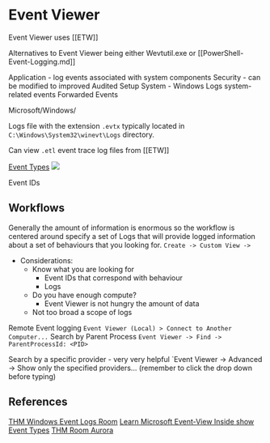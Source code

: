 # Event Viewer

Event Viewer uses [[ETW]]

Alternatives to Event Viewer being either Wevtutil.exe or [[PowerShell-Event-Logging.md]]



Application - log events associated with system components 
Security - can be modified to improved Audited
Setup
System - Windows Logs system-related events
Forwarded Events 

Microsoft/Windows/

Logs file with the extension `.evtx` typically located in `C:\Windows\System32\winevt\Logs` directory. 

Can view `.etl` event trace log files from [[ETW]]

[Event Types](https://learn.microsoft.com/en-us/windows/win32/eventlog/event-types)
![](eventviewereventtypes.png)

Event IDs  

## Workflows

Generally the amount of information is enormous so the workflow is centered around specify a set of Logs that will provide logged information about a set of behaviours that you looking for. 
`Create -> Custom View ->`
- Considerations:
	- Know what you are looking for
		- Event IDs that correspond with behaviour
		- Logs 
	- Do you have enough compute?
		- Event Viewer is not hungry the amount of data    
	- Not too broad a scope of logs

Remote Event logging 
`Event Viewer (Local) > Connect to Another Computer...`
Search by Parent Process
`Event Viewer -> Find -> ParentProcessId: <PID>`

Search by a specific provider  - very very helpful
`Event Viewer -> Advanced -> Show only the specified providers... (remember to click the drop down before typing)
## References

[THM Windows Event Logs Room](https://tryhackme.com/room/windowseventlogs)
[Learn Microsoft Event-View Inside show](https://learn.microsoft.com/en-us/shows/inside/event-viewer)
[Event Types](https://learn.microsoft.com/en-us/windows/win32/eventlog/event-types)
[THM Room Aurora](https://tryhackme.com/room/auroraedr)